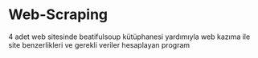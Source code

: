 # Web-Scraping
4 adet web sitesinde beatifulsoup kütüphanesi yardımıyla web kazıma ile site benzerlikleri ve gerekli veriler hesaplayan program
